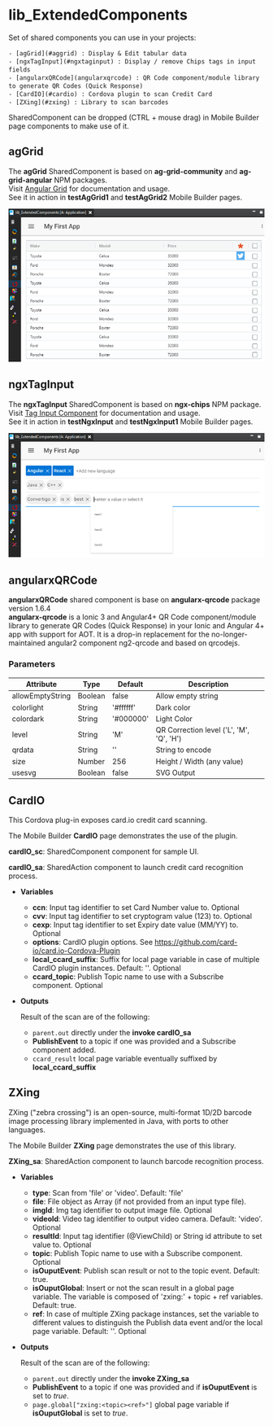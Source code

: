 # lib_ExtendedComponents

Set of shared components you can use in your projects:
    
    - [agGrid](#aggrid) : Display & Edit tabular data
    - [ngxTagInput](#ngxtaginput) : Display / remove Chips tags in input fields
    - [angularxQRCode](angularxqrcode) : QR Code component/module library to generate QR Codes (Quick Response)
    - [CardIO](#cardio) : Cordova plugin to scan Credit Card
    - [ZXing](#zxing) : Library to scan barcodes

SharedComponent can be dropped (CTRL + mouse drag) in Mobile Builder page components to make use of it.

## agGrid

The **agGrid** SharedComponent is based on **ag-grid-community** and **ag-grid-angular** NPM packages.\
Visit [Angular Grid](https://www.ag-grid.com/angular-grid/) for documentation and usage.\
See it in action in **testAgGrid1** and **testAgGrid2** Mobile Builder pages.

![agGrid screenshot 1](./doc/images/ConvertigoStudio_agGrid.png)

## ngxTagInput

The **ngxTagInput** SharedComponent is based on **ngx-chips** NPM package.\
Visit [Tag Input Component](https://github.com/Gbuomprisco/ngx-chips/#readme) for documentation and usage.\
See it in action in **testNgxInput** and **testNgxInput1** Mobile Builder pages.

![ngxTagInput screenshot 1](./doc/images/ConvertigoStudio_ngxTagInput.png)

## angularxQRCode

**angularxQRCode** shared component is base on **angularx-qrcode** package version 1.6.4\
**angularx-qrcode** is a Ionic 3 and Angular4+ QR Code component/module library to generate QR Codes (Quick Response) in your Ionic and Angular 4+ app with support for AOT. It is a drop-in replacement for the no-longer-maintained angular2 component ng2-qrcode and based on qrcodejs.

### Parameters

| Attribute        | Type           | Default | Description  |
| ------------- |-------------| -----|------------|
| allowEmptyString      | Boolean | false     | Allow empty string |
| colorlight      | String | '#ffffff'     | Dark color |
| colordark      | String | '#000000'     | Light Color |
| level | String | 'M'    | QR Correction level ('L', 'M', 'Q', 'H') |
| qrdata      | String | '' | String to encode |
| size      | Number | 256     | Height / Width (any value) |
| usesvg      | Boolean | false     | SVG Output |

## CardIO

This Cordova plug-in exposes card&#46;io credit card scanning.

The Mobile Builder **CardIO** page demonstrates the use of the plugin.

**cardIO_sc**: SharedComponent component for sample UI.

**cardIO_sa**: SharedAction component to launch credit card recognition process.

 - **Variables**
   - **ccn**: Input tag identifier to set Card Number value to. Optional
   - **cvv**: Input tag identifier to set cryptogram value (123) to. Optional
   - **cexp**: Input tag identifier to set Expiry date value (MM/YY) to. Optional
   - **options**: CardIO plugin options. See https://github.com/card-io/card.io-Cordova-Plugin
   - **local_ccard_suffix**: Suffix for local page variable in case of multiple CardIO plugin instances. Default: ''. Optional
   - **ccard_topic**: Publish Topic name to use with a Subscribe component. Optional

 - **Outputs**

      Result of the scan are of the following:
    - `parent.out` directly under the **invoke cardIO_sa**
    - **PublishEvent** to a topic if one was provided and a Subscribe component added.
    - `ccard_result` local page variable eventually suffixed by **local_ccard_suffix**

## ZXing

ZXing ("zebra crossing") is an open-source, multi-format 1D/2D barcode image processing library implemented in Java, with ports to other languages.

The Mobile Builder **ZXing** page demonstrates the use of this library.

**ZXing_sa**: SharedAction component to launch barcode recognition process.

 - **Variables**
   - **type**: Scan from 'file' or 'video'. Default: 'file'
   - **file**: File object as Array (if not provided from an input type file).
   - **imgId**: Img tag identifier to output image file. Optional
   - **videoId**: Video tag identifier to output video camera. Default: 'video'. Optional
   - **resultId**: Input tag identifier (@ViewChild) or String id attribute to set value to. Optional
   - **topic**: Publish Topic name to use with a Subscribe component. Optional
   - **isOuputEvent**: Publish scan result or not to the topic event. Default: true.
   - **isOuputGlobal**: Insert or not the scan result in a global page variable. The variable is composed of 'zxing:' + topic + ref variables. Default: true.
   - **ref**: In case of multiple ZXing package instances, set the variable to different values to distinguish the Publish data event and/or the local page variable. Default: ''. Optional

 - **Outputs**

      Result of the scan are of the following:
    - `parent.out` directly under the **invoke ZXing_sa**
    - **PublishEvent** to a topic if one was provided and if **isOuputEvent** is set to *true*.
    - `page.global["zxing:<topic><ref>"]` global page variable if **isOuputGlobal** is set to *true*.
